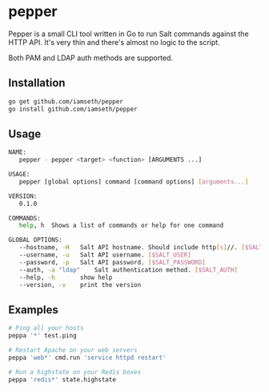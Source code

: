 # pepper

Pepper is a small CLI tool written in Go to run Salt commands against the HTTP API. It's very thin and there's almost no logic to the script.

Both PAM and LDAP auth methods are supported.

## Installation

```bash
go get github.com/iamseth/pepper
go install github.com/iamseth/pepper
```

## Usage

```bash
NAME:
   pepper - pepper <target> <function> [ARGUMENTS ...]

USAGE:
   pepper [global options] command [command options] [arguments...]

VERSION:
   0.1.0

COMMANDS:
   help, h	Shows a list of commands or help for one command

GLOBAL OPTIONS:
   --hostname, -H 	Salt API hostname. Should include http[s]//. [$SALT_HOST]
   --username, -u 	Salt API username. [$SALT_USER]
   --password, -p 	Salt API password. [$SALT_PASSWORD]
   --auth, -a "ldap"	Salt authentication method. [$SALT_AUTH]
   --help, -h		show help
   --version, -v	print the version
```

## Examples

```bash
# Ping all your hosts
peppa '*' test.ping

# Restart Apache on your web servers
peppa 'web*' cmd.run 'service httpd restart'

# Run a highstate on your Redis boxes
peppa 'redis*' state.highstate
```
